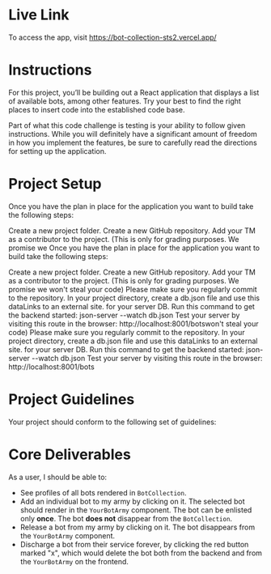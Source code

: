 # Live Link
To access the app, visit https://bot-collection-sts2.vercel.app/

# Instructions
For this project, you’ll be building out a React application that displays a
list of available bots, among other features. Try your best to find the right
places to insert code into the established code base.

Part of what this code challenge is testing is your ability to follow given
instructions. While you will definitely have a significant amount of freedom in
how you implement the features, be sure to carefully read the directions for
setting up the application.

# Project Setup
Once you have the plan in place for the application you want to build take the following steps:

Create a new project folder.
Create a new GitHub repository.
Add your TM as a contributor to the project. (This is only for grading purposes. We promise we Once you have the plan in place for the application you want to build take the following steps:

Create a new project folder.
Create a new GitHub repository.
Add your TM as a contributor to the project. (This is only for grading purposes. We promise we won't steal your code)
Please make sure you regularly commit to the repository.
In your project directory, create a db.json file and use this dataLinks to an external site. for your server DB.
Run this command to get the backend started: json-server --watch db.json
Test your server by visiting this route in the browser: http://localhost:8001/botswon't steal your code)
Please make sure you regularly commit to the repository.
In your project directory, create a db.json file and use this dataLinks to an external site. for your server DB.
Run this command to get the backend started: json-server --watch db.json
Test your server by visiting this route in the browser: http://localhost:8001/bots

# Project Guidelines
Your project should conform to the following set of guidelines:

# Core Deliverables
As a user, I should be able to:

- See profiles of all bots rendered in `BotCollection`.
- Add an individual bot to my army by clicking on it. The selected bot should
  render in the `YourBotArmy` component. The bot can be enlisted only **once**.
  The bot **does not** disappear from the `BotCollection`.
- Release a bot from my army by clicking on it. The bot disappears from the
  `YourBotArmy` component.
- Discharge a bot from their service forever, by clicking the red button marked
  "x", which would delete the bot both from the backend and from the
  `YourBotArmy` on the frontend.